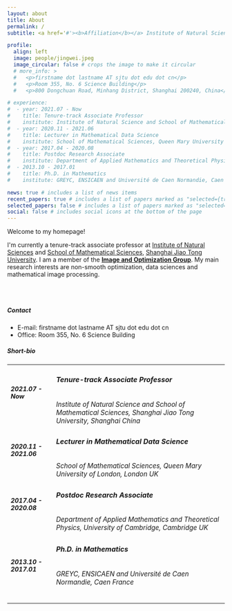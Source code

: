 ```yaml
---
layout: about
title: About
permalink: /
subtitle: <a href='#'><b>Affiliation</b></a> Institute of Natural Sciences, Shanghai Jiao Tong University

profile:
  align: left
  image: people/jingwei.jpeg
  image_circular: false # crops the image to make it circular
  # more_info: >
  #   <p>firstname dot lastname AT sjtu dot edu dot cn</p>
  #   <p>Room 355, No. 6 Science Building</p>
  #   <p>800 Dongchuan Road, Minhang District, Shanghai 200240, China</p>

# experience:
#  - year: 2021.07 - Now
#    title: Tenure-track Associate Professor
#    institute: Institute of Natural Science and School of Mathematical Sciences, Shanghai Jiao Tong University, Shanghai China 
#  - year: 2020.11 - 2021.06
#    title: Lecturer in Mathematical Data Science
#    institute: School of Mathematical Sciences, Queen Mary University of London, London UK
#  - year: 2017.04 - 2020.08
#    title: Postdoc Research Associate
#    institute: Department of Applied Mathematics and Theoretical Physics, University of Cambridge, Cambridge UK
#  - 2013.10 - 2017.01
#    title: Ph.D. in Mathematics
#    institute: GREYC, ENSICAEN and Université de Caen Normandie, Caen France

news: true # includes a list of news items
recent_papers: true # includes a list of papers marked as "selected={true}"
selected_papers: false # includes a list of papers marked as "selected={true}"
social: false # includes social icons at the bottom of the page
---
```



Welcome to my homepage! 

I'm currently a tenure-track associate professor at [Institute of Natural Sciences](https://ins.sjtu.edu.cn/) and [School of Mathematical Sciences](https://www.math.sjtu.edu.cn), [Shanghai Jiao Tong University](https://www.sjtu.edu.cn). 
I am a member of the **[Image and Optimization Group](https://insimaging.github.io/)**. 
My main research interests are non-smooth optimization, data sciences and mathematical image processing. 

<p style="padding: 1rem"></p>

##### Contact
 - E-mail: firstname dot lastname AT sjtu dot edu dot cn
 - Office: Room 355, No. 6 Science Building


##### Short-bio

<!-- - 2021.07 - Now: **Tenure-track Associate Professor**
   - Institute of Natural Science and School of Mathematical Sciences, Shanghai Jiao Tong University, Shanghai China 
 - 2020.11 - 2021.06: **Lecturer in Mathematical Data Science**
   - School of Mathematical Sciences, Queen Mary University of London, London UK
 - 2017.04 - 2020.08: **Postdoc Research Associate**
   - Department of Applied Mathematics and Theoretical Physics, University of Cambridge, Cambridge UK
 - 2013.10 - 2017.01: **Ph.D. in Mathematics**
   - GREYC, ENSICAEN and Université de Caen Normandie, Caen France -->


<div class="news">
  <div class="table-shortbio">
    <table>
      <!-- <thead>
        <tr>
          <th class="percentage-width">Header 1</th>
          <th>Header 2</th>
        </tr>
      </thead> -->
      <tbody>
        <tr>
          <td class="percentage-width-shortbio">
            <h6 class="" style="font-size:0.9rem;padding-top:1px;">
            <b>2021.07 - Now</b>
            </h6>
          </td>
          <td>
            <h6>
            <b>Tenure-track Associate Professor</b>
            </h6>
            <h6 style="font-size: 0.95rem; padding-bottom:0px; margin-bottom:0px;">
              Institute of Natural Science and School of Mathematical Sciences, Shanghai Jiao Tong University, Shanghai China 
            </h6>
          </td>
        </tr>
        <!--  -->
        <tr>
          <td class="percentage-width-shortbio">
            <h6 class="" style="font-size:0.9rem;padding-top:1px;">
            <b>2020.11 - 2021.06</b>
            </h6>
          </td>
          <td>
            <h6>
            <b>Lecturer in Mathematical Data Science</b>
            </h6>
            <h6 style="font-size: 0.95rem; padding-bottom:0px; margin-bottom:0px;">
              School of Mathematical Sciences, Queen Mary University of London, London UK
            </h6>
          </td>
        </tr>
        <!--  -->
        <tr>
          <td class="percentage-width-shortbio">
            <h6 class="" style="font-size:0.9rem;padding-top:1px;">
            <b>2017.04 - 2020.08</b>
            </h6>
          </td>
          <td>
            <h6>
            <b>Postdoc Research Associate</b>
            </h6>
            <h6 style="font-size: 0.95rem; padding-bottom:0px; margin-bottom:2px;">
              Department of Applied Mathematics and Theoretical Physics, University of Cambridge, Cambridge UK
            </h6>
          </td>
        </tr>
        <!--  -->
        <tr>
          <td class="percentage-width-shortbio">
            <h6 class="" style="font-size:0.9rem;padding-top:1px;">
            <b>2013.10 - 2017.01</b>
            </h6>
          </td>
          <td>
            <h6>
            <b>Ph.D. in Mathematics</b>
            </h6>
            <h6 style="font-size: 0.95rem;">
              GREYC, ENSICAEN and Université de Caen Normandie, Caen France
            </h6>
          </td>
        </tr>
      </tbody>
    </table>
  </div>
</div>